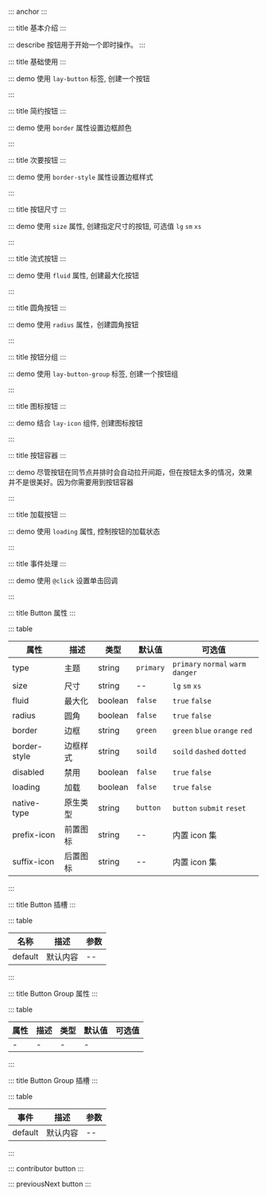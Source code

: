 ::: anchor
:::

::: title 基本介绍
:::

::: describe 按钮用于开始一个即时操作。
:::

::: title 基础使用
:::

::: demo 使用 `lay-button` 标签, 创建一个按钮

<template>
  <lay-button type="primary">原始按钮</lay-button>
  <lay-button>默认按钮</lay-button>
  <lay-button type="normal">百搭按钮</lay-button>
  <lay-button type="warm">暖色按钮</lay-button>
  <lay-button type="danger">警告按钮</lay-button>
</template>

<script>
import { ref } from 'vue'

export default {
  setup() {

    return {
    }
  }
}
</script>

:::

::: title 简约按钮
:::

::: demo 使用 `border` 属性设置边框颜色

<template>
  <lay-button>原始按钮</lay-button>
  <lay-button border="green">默认按钮</lay-button>
  <lay-button border="blue">百搭按钮</lay-button>
  <lay-button border="orange">暖色按钮</lay-button>
  <lay-button border="red">警告按钮</lay-button>
</template>

<script>
import { ref } from 'vue'

export default {
  setup() {

    return {
    }
  }
}
</script>

:::

::: title 次要按钮
:::

::: demo 使用 `border-style` 属性设置边框样式

<template>
  <lay-button border-style="dashed">原始按钮</lay-button>
  <lay-button border="green" border-style="dashed">默认按钮</lay-button>
  <lay-button border="blue" border-style="dashed">百搭按钮</lay-button>
  <lay-button border="orange" border-style="dashed">暖色按钮</lay-button>
  <lay-button border="red" border-style="dashed">警告按钮</lay-button>
</template>

<script>
import { ref } from 'vue'

export default {
  setup() {

    return {
    }
  }
}
</script>

:::

::: title 按钮尺寸
:::

::: demo 使用 `size` 属性, 创建指定尺寸的按钮, 可选值 `lg` `sm` `xs`

<template>
  <lay-button type="primary" size="lg">原始按钮</lay-button>
  <lay-button type="default" size="lg">默认按钮</lay-button>
  <lay-button type="normal" size="lg">百搭按钮</lay-button>
  <lay-button type="warm" size="lg">暖色按钮</lay-button>
  <lay-button type="danger" size="lg">警告按钮</lay-button>
  <lay-button type="disabled" size="lg">禁用按钮</lay-button>
</template>

<script>
import { ref } from 'vue'

export default {
  setup() {

    return {
    }
  }
}
</script>

:::

::: title 流式按钮
:::

::: demo 使用 `fluid` 属性, 创建最大化按钮

<template>
  <lay-button type="primary" fluid="true">最大化按钮</lay-button>
  <br/>
  <br/>
  <lay-button type="default" fluid="true">最大化按钮</lay-button>
</template>

<script>
import { ref } from 'vue'

export default {
  setup() {

    return {
    }
  }
}
</script>

:::

::: title 圆角按钮
:::

::: demo 使用 `radius` 属性，创建圆角按钮

<template>
  <lay-button type="primary" radius="true">原始按钮</lay-button>
  <lay-button type="default" radius="true">默认按钮</lay-button>
  <lay-button type="normal" radius="true">百搭按钮</lay-button>
  <lay-button type="warm" radius="true">暖色按钮</lay-button>
  <lay-button type="danger" radius="true">警告按钮</lay-button>
  <lay-button disabled radius="true">禁用按钮</lay-button>
</template>

<script>
import { ref } from 'vue'

export default {
  setup() {

    return {
    }
  }
}
</script>

:::

::: title 按钮分组
:::

::: demo 使用 `lay-button-group` 标签, 创建一个按钮组

<template>
  <div>
    <lay-button-group>
      <lay-button type="default">默认按钮</lay-button>
      <lay-button type="default">默认按钮</lay-button>
      <lay-button type="default">默认按钮</lay-button>
    </lay-button-group>
    <lay-button-group>
      <lay-button type="primary">默认按钮</lay-button>
      <lay-button type="primary">默认按钮</lay-button>
      <lay-button type="primary">默认按钮</lay-button>
    </lay-button-group>
  </div>
</template>

<script>
import { ref } from 'vue'

export default {
  setup() {

    return {
    }
  }
}
</script>

:::

::: title 图标按钮
:::

::: demo 结合 `lay-icon` 组件, 创建图标按钮

<template>
  <lay-button-container>
      <lay-button type="primary"><lay-icon type="layui-icon-left"></lay-icon></lay-button>
      <lay-button type="primary"><lay-icon type="layui-icon-right"></lay-icon></lay-button>
      <lay-button prefix-icon="layui-icon-left" suffix-icon="layui-icon-right"></lay-button>
  </lay-button-container>
</template>

<script>
import { ref } from 'vue'

export default {
  setup() {

    return {
    }
  }
}
</script>

:::

::: title 按钮容器
:::

::: demo 尽管按钮在同节点并排时会自动拉开间距，但在按钮太多的情况，效果并不是很美好。因为你需要用到按钮容器

<template>
  <lay-button-container>
      <lay-button type="default">新增</lay-button>
      <lay-button type="default">删除</lay-button>
      <lay-button type="default">修改</lay-button>
  </lay-button-container>
</template>

<script>
import { ref } from 'vue'

export default {
  setup() {

    return {
    }
  }
}
</script>

:::

::: title 加载按钮
:::

::: demo 使用 `loading` 属性, 控制按钮的加载状态

<template>
  <lay-button-container>
      <lay-button type="default" :loading="loadState">加载</lay-button>
      <lay-switch v-model="loadState"></lay-switch>
  </lay-button-container>
</template>

<script>
import { ref } from 'vue'

export default {
  setup() {

    const loadState = ref(true)

    return {
      loadState
    }
  }
}
</script>

:::

::: title 事件处理
:::

::: demo 使用 `@click` 设置单击回调

<template>
  <lay-button type="default" @click="clickHandle">单击事件</lay-button>
</template>

<script>
import { ref } from 'vue'

export default {
  setup() {
    
    const clickHandle = () => {
      console.log('点击事件')
    }

    return {
      clickHandle
    }
  }
}
</script>

:::

::: title Button 属性
:::

::: table

| 属性        | 描述     | 类型    | 默认值    | 可选值                             |
| ----------- | -------- | ------- | --------- | ---------------------------------- |
| type        | 主题     | string  | `primary` | `primary` `normal` `warm` `danger` |
| size        | 尺寸     | string  | --        | `lg` `sm` `xs`                     |
| fluid       | 最大化   | boolean | `false`   | `true` `false`                     |
| radius      | 圆角     | boolean | `false`   | `true` `false`                     |
| border      | 边框     | string  | `green`   | `green` `blue` `orange` `red`      |
| border-style      | 边框样式    | string  | `soild`   | `soild` `dashed` `dotted`     |
| disabled    | 禁用     | boolean | `false`   | `true` `false`                     |
| loading     | 加载     | boolean | `false`   | `true` `false`                     |
| native-type | 原生类型 | string  | `button`  | `button` `submit` `reset`          |
| prefix-icon | 前置图标 | string  | --   | 内置 icon 集                     |
| suffix-icon | 后置图标 | string  | --   | 内置 icon 集          |

:::

::: title Button 插槽
:::

::: table

| 名称    | 描述     | 参数 |
| ------- | -------- | ---- |
| default | 默认内容 | --   |

:::

::: title Button Group 属性
:::

::: table

| 属性 | 描述 | 类型 | 默认值 | 可选值 |
| ---- | ---- | ---- | ------ | ------ |
| -    | -    | -    | -      |

:::

::: title Button Group 插槽
:::

::: table

| 事件    | 描述     | 参数 |
| ------- | -------- | ---- |
| default | 默认内容 | --   |

:::

::: contributor button
:::

::: previousNext button
:::
